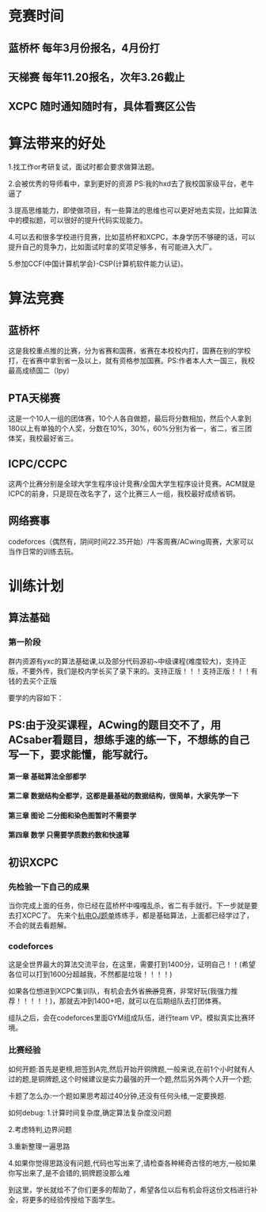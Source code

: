 # 竞赛时间
## 蓝桥杯 每年3月份报名，4月份打
## 天梯赛 每年11.20报名，次年3.26截止
## XCPC 随时通知随时有，具体看赛区公告

# 算法带来的好处

1.找工作or考研复试，面试时都会要求做算法题。

2.会被优秀的导师看中，拿到更好的资源 PS:我的hxd去了我校国家级平台，老牛逼了

3.提高思维能力，即使做项目，有一些算法的思维也可以更好地去实现，比如算法中的模拟题，可以很好的提升代码实现能力。

4.可以去和很多学校进行竞赛，比如蓝桥杯和XCPC，本身学历不够硬的话，可以提升自己的竞争力，比如面试时拿的奖项足够多，有可能进入大厂。

5.参加CCF(中国计算机学会)-CSP(计算机软件能力认证)。 

# 算法竞赛
## 蓝桥杯
这是我校重点推的比赛，分为省赛和国赛，省赛在本校校内打，国赛在别的学校打，在省赛中拿到省一及以上，就有资格参加国赛。PS:作者本人大一国三，我校最高成绩国二（lpy）

## PTA天梯赛
这是一个10人一组的团体赛，10个人各自做题，最后将分数相加，然后个人拿到180以上有单独的个人奖，分数在10%，30%，60%分别为省一，省二，省三团体奖，我校最好省三。

## ICPC/CCPC
这两个比赛分别是全球大学生程序设计竞赛/全国大学生程序设计竞赛。ACM就是ICPC的前身，只是现在改名字了，这个比赛三人一组，我校最好成绩省铜。

## 网络赛事
codeforces（偶然有，阴间时间22.35开始）/牛客周赛/ACwing周赛，大家可以当作日常的训练去玩。

# 训练计划
## 算法基础
### 第一阶段
群内资源有yxc的算法基础课,以及部分代码源初~中级课程(难度较大)，支持正版，不要外传，我们是校内学长买了录下来的。支持正版！！！支持正版！！！有钱的去买个正版


要学的内容如下：
## PS:由于没买课程，ACwing的题目交不了，用ACsaber看题目，想练手速的练一下，不想练的自己写一下，要求能懂，能写就行。


#### 第一章 基础算法全部都学

#### 第二章 数据结构全都学，这都是最基础的数据结构，很简单，大家先学一下

#### 第三章 图论 二分图和染色图暂时不需要学

#### 第四章 数学 只需要学质数约数和快速幂


## 初识XCPC
### 先检验一下自己的成果
当你完成上面的任务，你已经在蓝桥杯中嘎嘎乱杀，省二有手就行。下一步就是要去打XCPC了。
先来个[杭电OJ题单](http://acm.hdu.edu.cn/game/entry/problem/list.php?chapterid=1&sectionid=3)练练手，都是基础算法，上面都已经学过了，不会的就去看题解。

### codeforces
这是全世界最大的算法交流平台，在这里，需要打到1400分，证明自己！！(希望各位可以打到1600分超越我，不然都是垃圾！！！！)

如果各位想进到XCPC集训队，有机会去外省~~旅游~~竞赛，非常好玩(我强力推荐！！！！！)，那就去冲到1400+吧，就可以在后期组队去打团体赛。

组队之后，会在codeforces里面GYM组成队伍，进行team VP。模拟真实比赛环境。

### 比赛经验
如何开题:首先是更榜,把签到A完,然后开始开铜牌题,一般来说,在前1个小时就有人过的题,是铜牌题,这个时候建议是实力最强的开一个题,然后另外两个人开一个题;

卡题了怎么办:一个题如果思考超过40分钟,还没有任何头绪,一定要换题.

如何debug:
1.计算时间复杂度,确定算法复杂度没问题

2.考虑特判,边界问题

3.重新整理一遍思路

4.如果你觉得思路没有问题,代码也写出来了,请检查各种稀奇古怪的地方,一般如果你写出来了,是不会错的,铜牌题没那么难


到这里，学长就给不了你们更多的帮助了，希望各位以后有机会将这份文档进行补全，将更多的经验传授给下面学生。


